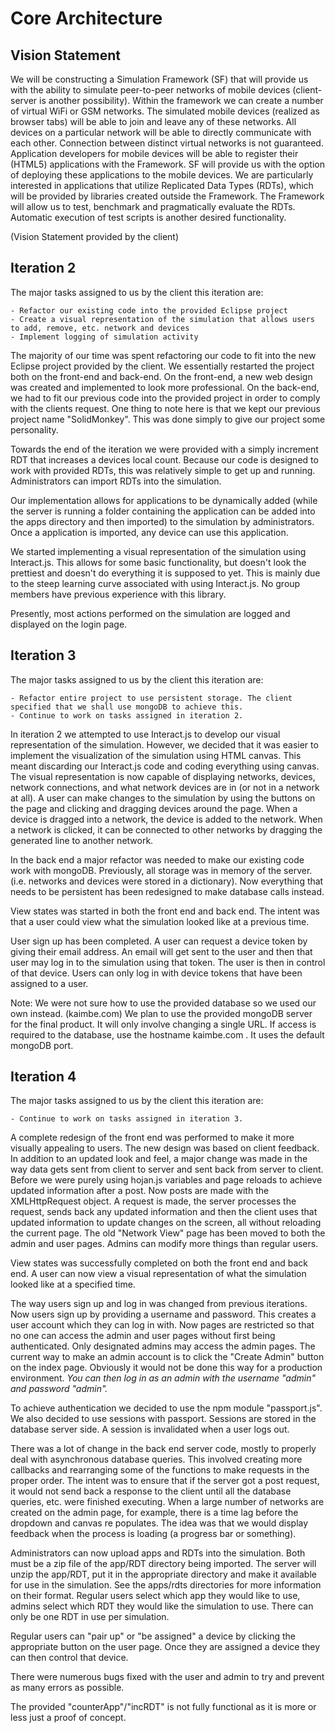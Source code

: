 # Core Architecture

## Vision Statement

We will be constructing a Simulation Framework (SF) that will provide us with the ability to simulate peer-to-peer networks of mobile devices (client-server is another possibility). Within the framework we can create a number of virtual WiFi or GSM networks. The simulated mobile devices (realized as browser tabs) will be able to join and leave any of these networks. All devices on a particular network will be able to directly communicate with each other. Connection between distinct virtual networks is not guaranteed. Application developers for mobile devices will be able to register their (HTML5) applications with the Framework. SF will provide us with the option of deploying these applications to the mobile devices. We are particularly interested in applications that utilize Replicated Data Types (RDTs), which will be provided by libraries created outside the Framework. The Framework will allow us to test, benchmark and pragmatically evaluate the RDTs. Automatic execution of test scripts is another desired functionality.

(Vision Statement provided by the client)

## Iteration 2

The major tasks assigned to us by the client this iteration are: 

    - Refactor our existing code into the provided Eclipse project
    - Create a visual representation of the simulation that allows users to add, remove, etc. network and devices
    - Implement logging of simulation activity
    
The majority of our time was spent refactoring our code to fit into the new Eclipse project provided by the client. We essentially restarted the project both on the front-end and back-end. On the front-end, a new web design was created and implemented to look more professional. On the back-end, we had to fit our previous code into the provided project in order to comply with the clients request. One thing to note here is that we kept our previous project name "SolidMonkey". This was done simply to give our project some personality. 

Towards the end of the iteration we were provided with a simply increment RDT that increases a devices local count. Because our code is designed to work with provided RDTs, this was relatively simple to get up and running. Administrators can import RDTs into the simulation.

Our implementation allows for applications to be dynamically added (while the server is running a folder containing the application can be added into the apps directory and then imported) to the simulation by administrators. Once a application is imported, any device can use this application.

We started implementing a visual representation of the simulation using Interact.js. This allows for some basic functionality, but doesn't look the prettiest and doesn't do everything it is supposed to yet. This is mainly due to the steep learning curve associated with using Interact.js. No group members have previous experience with this library.

Presently, most actions performed on the simulation are logged and displayed on the login page. 

## Iteration 3 

The major tasks assigned to us by the client this iteration are:

	- Refactor entire project to use persistent storage. The client specified that we shall use mongoDB to achieve this. 
	- Continue to work on tasks assigned in iteration 2.

In iteration 2 we attempted to use Interact.js to develop our visual representation of the simulation. However, we decided that it was easier to implement the visualization of the simulation using HTML canvas. This meant discarding our Interact.js code and coding everything using canvas. The visual representation is now capable of displaying networks, devices, network connections, and what network devices are in (or not in a network at all). A user can make changes to the simulation by using the buttons on the page and clicking and dragging devices around the page. When a device is dragged into a network, the device is added to the network. When a network is clicked, it can be connected to other networks by dragging the generated line to another network. 

In the back end a major refactor was needed to make our existing code work with mongoDB. Previously, all storage was in memory of the server. (i.e. networks and devices were stored in a dictionary). Now everything that needs to be persistent has been redesigned to make database calls instead.

View states was started in both the front end and back end. The intent was that a user could view what the simulation looked like at a previous time.

User sign up has been completed. A user can request a device token by giving their email address. An email will get sent to the user and then that user may log in to the simulation using that token. The user is then in control of that device. Users can only log in with device tokens that have been assigned to a user.

Note: We were not sure how to use the provided database so we used our own instead. (kaimbe.com) We plan to use the provided mongoDB server for the final product. It will only involve changing a single URL. If access is required to the database, use the hostname kaimbe.com . It uses the default mongoDB port.

## Iteration 4

The major tasks assigned to us by the client this iteration are:

    - Continue to work on tasks assigned in iteration 3.
    
A complete redesign of the front end was performed to make it more visually appealing to users. The new design was based on client feedback. In addition to an updated look and feel, a major change was made in the way data gets sent from client to server and sent back from server to client. Before we were purely using hojan.js variables and page reloads to achieve updated information after a post. Now posts are made with the XMLHttpRequest object. A request is made, the server processes the request, sends back any updated information and then the client uses that updated information to update changes on the screen, all without reloading the current page. The old "Network View" page has been moved to both the admin and user pages. Admins can modify more things than regular users. 

View states was successfully completed on both the front end and back end. A user can now view a visual representation of what the simulation looked like at a specified time.

The way users sign up and log in was changed from previous iterations. Now users sign up by providing a username and password. This creates a user account which they can log in with. Now pages are restricted so that no one can access the admin and user pages without first being authenticated. Only designated admins may access the admin pages. The current way to make an admin account is to click the "Create Admin" button on the index page. Obviously it would not be done this way for a production environment. *You can then log in as an admin with the username "admin" and password "admin".*

To achieve authentication we decided to use the npm module "passport.js". We also decided to use sessions with passport. Sessions are stored in the database server side. A session is invalidated when a user logs out.

There was a lot of change in the back end server code, mostly to properly deal with asynchronous database queries. This involved creating more callbacks and rearranging some of the functions to make requests in the proper order. The intent was to ensure that if the server got a post request, it would not send back a response to the client until all the database queries, etc. were finished executing. When a large number of networks are created on the admin page, for example, there is a time lag before the dropdown and canvas re populates. The idea was that we would display feedback when the process is loading (a progress bar or something).

Administrators can now upload apps and RDTs into the simulation. Both must be a zip file of the app/RDT directory being imported. The server will unzip the app/RDT, put it in the appropriate directory and make it available for use in the simulation. See the apps/rdts directories for more information on their format. Regular users select which app they would like to use, admins select which RDT they would like the simulation to use. There can only be one RDT in use per simulation.

Regular users can "pair up" or "be assigned" a device by clicking the appropriate button on the user page. Once they are assigned a device they can then control that device.

There were numerous bugs fixed with the user and admin to try and prevent as many errors as possible.

The provided "counterApp"/"incRDT" is not fully functional as it is more or less just a proof of concept.


